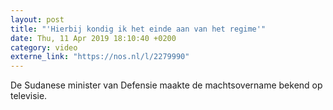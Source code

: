 ```yaml
---
layout: post
title: "'Hierbij kondig ik het einde aan van het regime'"
date: Thu, 11 Apr 2019 18:10:40 +0200
category: video
externe_link: "https://nos.nl/l/2279990"
---
```


De Sudanese minister van Defensie maakte de machtsovername bekend op televisie.
